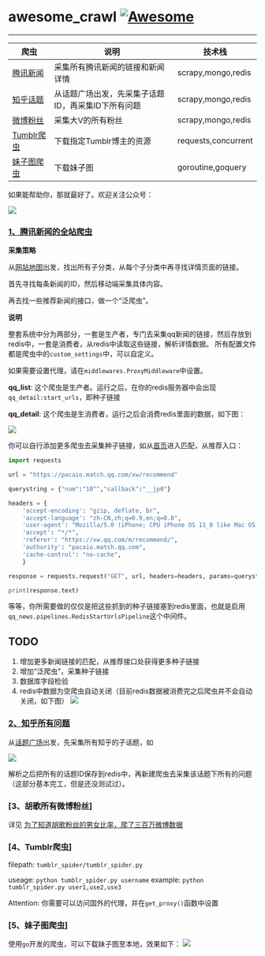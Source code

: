 

# awesome_crawl [![Awesome](https://cdn.rawgit.com/sindresorhus/awesome/d7305f38d29fed78fa85652e3a63e154dd8e8829/media/badge.svg)](https://github.com/sindresorhus/awesome) 

---

| 爬虫                        | 说明             | 技术栈 |
| ------------------------- | -------------- | -------------- |
| [腾讯新闻](https://github.com/zhangslob/awesome_crawl#1%E8%85%BE%E8%AE%AF%E6%96%B0%E9%97%BB%E7%9A%84%E5%85%A8%E7%AB%99%E7%88%AC%E8%99%AB) | 采集所有腾讯新闻的链接和新闻详情        | scrapy,mongo,redis |
| [知乎话题](https://github.com/zhangslob/awesome_crawl#2%E7%9F%A5%E4%B9%8E%E6%89%80%E6%9C%89%E9%97%AE%E9%A2%98)                       | 从话题广场出发，先采集子话题ID，再采集ID下所有问题          | scrapy,mongo,redis |
| [微博粉丝](https://github.com/zhangslob/awesome_crawl#3%E8%83%A1%E6%AD%8C%E6%89%80%E6%9C%89%E5%BE%AE%E5%8D%9A%E7%B2%89%E4%B8%9D)                | 采集大V的所有粉丝          | scrapy,mongo,redis |
| [Tumblr爬虫](https://github.com/zhangslob/awesome_crawl#4tumblr%E7%88%AC%E8%99%AB) | 下载指定Tumblr博主的资源 | requests,concurrent |
| [妹子图爬虫](https://github.com/zhangslob/awesome_crawl#4tumblr%E7%88%AC%E8%99%AB) | 下载妹子图 | goroutine,goquery |



如果能帮助你，那就最好了。欢迎关注公众号：

![](https://ws4.sinaimg.cn/large/006tKfTcly1g0zrwffcfbj309k09kjrc.jpg)




### [1、腾讯新闻的全站爬虫](https://github.com/zhangslob/awesome_crawl/tree/master/qq_news/qq_news)

**采集策略**

从[网站地图](http://www.qq.com/map/)出发，找出所有子分类，从每个子分类中再寻找详情页面的链接。

首先寻找每条新闻的ID，然后移动端采集具体内容。

再去找一些推荐新闻的接口，做一个“泛爬虫”。

**说明**

整套系统中分为两部分，一套是生产者，专门去采集qq新闻的链接，然后存放到redis中，一套是消费者，从redis中读取这些链接，解析详情数据。
所有配置文件都是爬虫中的`custom_settings`中，可以自定义。

如果需要设置代理，请在`middlewares.ProxyMiddleware`中设置。

**qq_list**: 这个爬虫是生产者。运行之后，在你的redis服务器中会出现`qq_detail:start_urls`，即种子链接


**qq_detail**: 这个爬虫是生消费者，运行之后会消费redis里面的数据，如下图：


![](https://i.imgur.com/j81d8AP.png)

你可以自行添加更多爬虫去采集种子链接，如从[首页](http://www.qq.com/)进入匹配，从推荐入口：

```python
import requests

url = "https://pacaio.match.qq.com/xw/recommend"

querystring = {"num":"10^","callback":"__jp0"}

headers = {
    'accept-encoding': "gzip, deflate, br",
    'accept-language': "zh-CN,zh;q=0.9,en;q=0.8",
    'user-agent': "Mozilla/5.0 (iPhone; CPU iPhone OS 11_0 like Mac OS X) AppleWebKit/604.1.38 (KHTML, like Gecko) Version/11.0 Mobile/15A372 Safari/604.1",
    'accept': "*/*",
    'referer': "https://xw.qq.com/m/recommend/",
    'authority': "pacaio.match.qq.com",
    'cache-control': "no-cache",
    }

response = requests.request("GET", url, headers=headers, params=querystring)

print(response.text)
```
等等，你所需要做的仅仅是把这些抓到的种子链接塞到redis里面，也就是启用`qq_news.pipelines.RedisStartUrlsPipeline`这个中间件。

## TODO

1. 增加更多新闻链接的匹配，从推荐接口处获得更多种子链接
2. 增加“泛爬虫”，采集种子链接
2. 数据库字段检验
3. redis中数据为空爬虫自动关闭（目前redis数据被消费完之后爬虫并不会自动关闭，如下图）
![](https://i.imgur.com/Sk4GDMA.png)

### [2、知乎所有问题](https://github.com/zhangslob/awesome_crawl/tree/master/zhihu_topic/zhihu_topic)


从[话题广场](https://www.zhihu.com/topics)出发，先采集所有知乎的子话题，如


![](https://i.imgur.com/TC89LlB.png)

解析之后把所有的话题ID保存到redis中，再新建爬虫去采集该话题下所有的问题（这部分基本完工，但是还没测试过）。


### [3、胡歌所有微博粉丝]

详见 [为了知道胡歌粉丝的男女比率，爬了三百万微博数据](https://zhangslob.github.io/2018/06/07/%E8%83%A1%E6%AD%8C%E7%94%B7%E7%B2%89%E5%A4%9A%E8%BF%98%E6%98%AF%E5%A5%B3%E7%B2%89%E5%A4%9A-%E7%88%AC%E7%88%AC%E5%BE%AE%E5%8D%9A/)



### [4、Tumblr爬虫]

filepath: `tumblr_spider/tumblr_spider.py`

useage: `python tumblr_spider.py username`
example: `python tumblr_spider.py user1,use2,use3`

Attention: 你需要可以访问国外的代理，并在`get_proxy()`函数中设置

### [5、妹子图爬虫]

使用`go`开发的爬虫，可以下载妹子图至本地，效果如下：
![](https://i.loli.net/2019/06/06/5cf8e13ebce7b80963.png)
